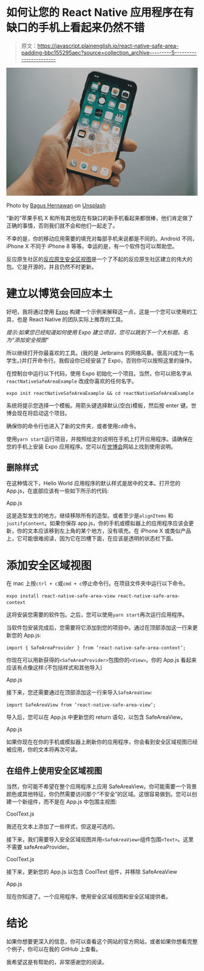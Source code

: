 # 如何让您的 React Native 应用程序在有缺口的手机上看起来仍然不错

> 原文：<https://javascript.plainenglish.io/react-native-safe-area-padding-bbc155295aec?source=collection_archive---------5----------------------->

![](img/6dccd6d953441fec15ce5e2831d46566.png)

Photo by [Bagus Hernawan](https://unsplash.com/@bhaguz?utm_source=unsplash&utm_medium=referral&utm_content=creditCopyText) on [Unsplash](https://unsplash.com/s/photos/iphone-x?utm_source=unsplash&utm_medium=referral&utm_content=creditCopyText)

“新的”苹果手机 X 和所有其他现在有缺口的新手机看起来都很棒，他们肯定做了正确的事情，否则我们就不会和他们一起走了。

不幸的是，你的移动应用需要的填充对每部手机来说都是不同的。Android 不同，iPhone X 不同于 iPhone 8 等等。幸运的是，有一个软件包可以帮助您。

反应原生社区的[反应原生安全区视图](https://github.com/react-native-community/react-native-safe-area-view)是一个了不起的反应原生社区建立的伟大的包。它是开源的，并且仍然不时更新。

# 建立以博览会回应本土

好吧，我将通过使用 [Expo](https://expo.io/) 构建一个示例来解释这一点，这是一个您可以使用的工具，也是 React Native 的团队实际上推荐的工具。

*提示:如果您已经知道如何使用 Expo 建立项目，您可以跳到下一个大标题。名为“添加安全视图”*

所以继续打开你最喜欢的工具。(我的是 Jetbrains 的网络风暴。很高兴成为一名学生。)并打开命令行。我假设你已经安装了 Expo，否则你可以按照这里的操作。

在控制台中运行以下代码，使用 Expo 初始化一个项目。当然，你可以把名字从`reactNativeSafeAreaExample` 改成你喜欢的任何名字。

```
expo init reactNativeSafeAreaExample && cd reactNativeSafeAreaExample
```

系统将提示您选择一个模板。用箭头键选择默认(空白)模板，然后按 enter 键。世博会现在将启动这个项目。

确保你的命令行也进入了新的文件夹，或者使用`cd`命令。

使用`yarn start`运行项目，并按照给定的说明在手机上打开应用程序。请确保在您的手机上安装 Expo 应用程序。您可以在[世博会](https://expo.io/)网站上找到使用说明。

## 删除样式

在这种情况下，Hello World 应用程序的默认样式是居中的文本。打开您的 App.js，在底部应该有一些如下所示的代码:

App.js

这是造型发生的地方。继续移除所有的造型。或者至少是`alignItems` 和`justifyContent`。如果你保存 app.js，你的手机或模拟器上的应用程序应该会更新，你的文本应该移到左上角的某个地方，没有填充。在 iPhone X 或类似产品上，它可能很难阅读，因为它在凹槽下面，在应该是透明的状态栏下面。

# 添加安全区域视图

在 mac 上按`ctrl + c`或`cmd + c`停止命令行。在项目文件夹中运行以下命令。

`expo install react-native-safe-area-view react-native-safe-area-context`

这将安装您需要的软件包。之后，您可以使用`yarn start`再次运行应用程序。

当软件包安装完成后，您需要将它添加到您的项目中。通过在顶部添加这一行来更新您的 App.js:

`import { SafeAreaProvider } from ‘react-native-safe-area-context’;`

你现在可以用新获得的`<SafeAreaProvider>`包围你的`<View>`。你的 App.js 看起来应该有点像这样:(不包括样式和其他导入)

App.js

接下来，您还需要通过在顶部添加这一行来导入`SafeAreaView`:

`import SafeAreaView from ‘react-native-safe-area-view’;`

导入后，您可以在 App.js 中更新您的 return 语句，以包含 SafeAreaView。

App.js

如果你现在在你的手机或模拟器上刷新你的应用程序，你会看到安全区域视图已经被应用，你的文本将再次可读。

## 在组件上使用安全区域视图

当然，你可能不希望在整个应用程序上应用 SafeAreaView。你可能需要一个背景颜色或其他特征，你仍然需要访问那个“不安全”的区域。这很容易做到。您可以创建一个新组件，而不是在 App.js 中包围主视图:

CoolText.js

我还在文本上添加了一些样式，但这是可选的。

接下来，我们需要导入安全区域视图并用`<SafeAreaView>`组件包围`<Text>`。这里不需要 safeAreaProvider。

CoolText.js

接下来，更新您的 App.js 以包含 CoolText 组件，并移除 SafeAreaView

App.js

现在你知道了。一个应用程序，使用安全区域视图和安全区域提供者。

# 结论

如果你想要更深入的信息，你可以查看这个网站的官方网站，或者如果你想看完整个例子，你可以在我的 GitHub 上查看。

我希望这是有帮助的，非常感谢您的阅读。
